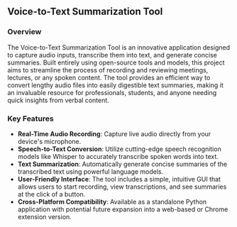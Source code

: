 ## Voice-to-Text Summarization Tool

### Overview
The Voice-to-Text Summarization Tool is an innovative application designed to capture audio inputs, transcribe them into text, and generate concise summaries. Built entirely using open-source tools and models, this project aims to streamline the process of recording and reviewing meetings, lectures, or any spoken content. The tool provides an efficient way to convert lengthy audio files into easily digestible text summaries, making it an invaluable resource for professionals, students, and anyone needing quick insights from verbal content.

### Key Features
- **Real-Time Audio Recording**: Capture live audio directly from your device's microphone.
- **Speech-to-Text Conversion**: Utilize cutting-edge speech recognition models like Whisper to accurately transcribe spoken words into text.
- **Text Summarization**: Automatically generate concise summaries of the transcribed text using powerful language models.
- **User-Friendly Interface**: The tool includes a simple, intuitive GUI that allows users to start recording, view transcriptions, and see summaries at the click of a button.
- **Cross-Platform Compatibility**: Available as a standalone Python application with potential future expansion into a web-based or Chrome extension version.